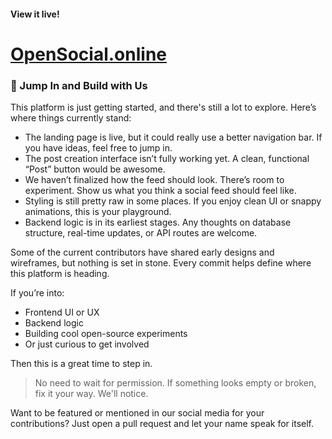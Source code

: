 #### View it live!
# [OpenSocial.online](http://opensocial.online)

### 👋 Jump In and Build with Us

This platform is just getting started, and there's still a lot to explore. Here’s where things currently stand:

- The landing page is live, but it could really use a better navigation bar. If you have ideas, feel free to jump in.
- The post creation interface isn’t fully working yet. A clean, functional “Post” button would be awesome.
- We haven’t finalized how the feed should look. There’s room to experiment. Show us what you think a social feed should feel like.
- Styling is still pretty raw in some places. If you enjoy clean UI or snappy animations, this is your playground.
- Backend logic is in its earliest stages. Any thoughts on database structure, real-time updates, or API routes are welcome.

Some of the current contributors have shared early designs and wireframes, but nothing is set in stone. Every commit helps define where this platform is heading.

If you’re into:
- Frontend UI or UX
- Backend logic
- Building cool open-source experiments
- Or just curious to get involved

Then this is a great time to step in.

> No need to wait for permission. If something looks empty or broken, fix it your way. We'll notice.

Want to be featured or mentioned in our social media for your contributions? Just open a pull request and let your name speak for itself.
